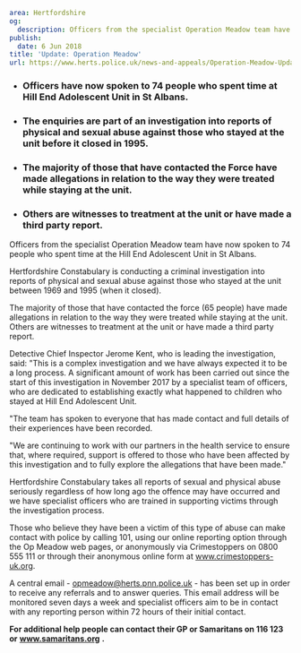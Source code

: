 ```yaml
area: Hertfordshire
og:
  description: Officers from the specialist Operation Meadow team have now spoken to 74 people who spent time at the Hill End Adolescent Unit in St Albans.
publish:
  date: 6 Jun 2018
title: 'Update: Operation Meadow'
url: https://www.herts.police.uk/news-and-appeals/Operation-Meadow-Update
```

* ### Officers have now spoken to 74 people who spent time at Hill End Adolescent Unit in St Albans.

 * ### The enquiries are part of an investigation into reports of physical and sexual abuse against those who stayed at the unit before it closed in 1995.

 * ### The majority of those that have contacted the Force have made allegations in relation to the way they were treated while staying at the unit.

 * ### Others are witnesses to treatment at the unit or have made a third party report.

Officers from the specialist Operation Meadow team have now spoken to 74 people who spent time at the Hill End Adolescent Unit in St Albans.

Hertfordshire Constabulary is conducting a criminal investigation into reports of physical and sexual abuse against those who stayed at the unit between 1969 and 1995 (when it closed).

The majority of those that have contacted the force (65 people) have made allegations in relation to the way they were treated while staying at the unit. Others are witnesses to treatment at the unit or have made a third party report.

Detective Chief Inspector Jerome Kent, who is leading the investigation, said: "This is a complex investigation and we have always expected it to be a long process. A significant amount of work has been carried out since the start of this investigation in November 2017 by a specialist team of officers, who are dedicated to establishing exactly what happened to children who stayed at Hill End Adolescent Unit.

"The team has spoken to everyone that has made contact and full details of their experiences have been recorded.

"We are continuing to work with our partners in the health service to ensure that, where required, support is offered to those who have been affected by this investigation and to fully explore the allegations that have been made."

Hertfordshire Constabulary takes all reports of sexual and physical abuse seriously regardless of how long ago the offence may have occurred and we have specialist officers who are trained in supporting victims through the investigation process.

Those who believe they have been a victim of this type of abuse can make contact with police by calling 101, using our online reporting option through the Op Meadow web pages, or anonymously via Crimestoppers on 0800 555 111 or through their anonymous online form at www.crimestoppers-uk.org.

A central email - opmeadow@herts.pnn.police.uk - has been set up in order to receive any referrals and to answer queries. This email address will be monitored seven days a week and specialist officers aim to be in contact with any reporting person within 72 hours of their initial contact.

**For additional help people can contact their GP or Samaritans on 116 123 or** **www.samaritans.org** **.**
